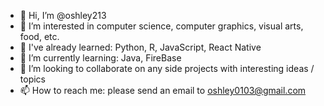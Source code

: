 - 👋 Hi, I’m @oshley213
- 👀 I’m interested in computer science, computer graphics, visual arts, food, etc. 
- 🌱 I've already learned: Python, R, JavaScript, React Native
- 🌱 I’m currently learning: Java, FireBase
- 💞️ I’m looking to collaborate on any side projects with interesting ideas / topics 
- 📫 How to reach me: please send an email to oshley0103@gmail.com

<!---
oshley213/oshley213 is a ✨ special ✨ repository because its `README.md` (this file) appears on your GitHub profile.
You can click the Preview link to take a look at your changes.
--->
